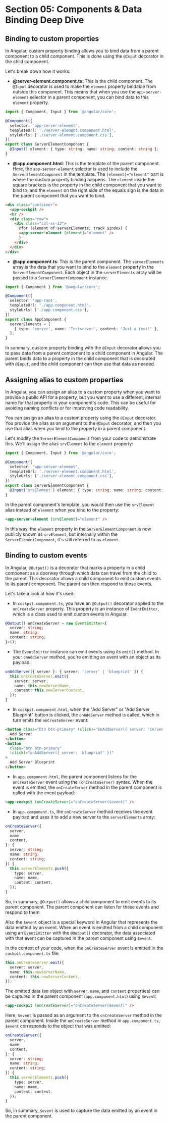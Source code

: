 # Section 05: Components & Data Binding Deep Dive

## Binding to custom properties

In Angular, custom property binding allows you to bind data from a parent component to a child component. This is done using the `@Input` decorator in the child component.

Let's break down how it works:

- **@server-element.component.ts**: This is the child component. The `@Input` decorator is used to make the `element` property bindable from outside this component. This means that when you use the `app-server-element` selector in a parent component, you can bind data to this `element` property.

```typescript
import { Component, Input } from '@angular/core';

@Component({
  selector: 'app-server-element',
  templateUrl: './server-element.component.html',
  styleUrls: ['./server-element.component.css'],
})
export class ServerElementComponent {
  @Input() element: { type: string; name: string; content: string };
}
```

- **@app.component.html**: This is the template of the parent component. Here, the `app-server-element` selector is used to include the `ServerElementComponent` in the template. The `[element]="element"` part is where the custom property binding happens. The `element` inside the square brackets is the property in the child component that you want to bind to, and the `element` on the right side of the equals sign is the data in the parent component that you want to bind.

```html
<div class="container">
  <app-cockpit />
  <hr />
  <div class="row">
    <div class="col-xs-12">
      @for (element of serverElements; track $index) {
      <app-server-element [element]="element" />
      }
    </div>
  </div>
</div>
```

- **@app.component.ts**: This is the parent component. The `serverElements` array is the data that you want to bind to the `element` property in the `ServerElementComponent`. Each object in the `serverElements` array will be passed to a `ServerElementComponent` instance.

```typescript
import { Component } from '@angular/core';

@Component({
  selector: 'app-root',
  templateUrl: './app.component.html',
  styleUrls: ['./app.component.css'],
})
export class AppComponent {
  serverElements = [
    { type: 'server', name: 'Testserver', content: 'Just a test!' },
  ];
}
```

In summary, custom property binding with the `@Input` decorator allows you to pass data from a parent component to a child component in Angular. The parent binds data to a property in the child component that is decorated with `@Input`, and the child component can then use that data as needed.

## Assigning alias to custom properties

In Angular, you can assign an alias to a custom property when you want to provide a public API for a property, but you want to use a different, internal name for that property in your component's code. This can be useful for avoiding naming conflicts or for improving code readability.

You can assign an alias to a custom property using the `@Input` decorator. You provide the alias as an argument to the `@Input` decorator, and then you use that alias when you bind to the property in a parent component.

Let's modify the `ServerElementComponent` from your code to demonstrate this. We'll assign the alias `srvElement` to the `element` property:

```typescript
import { Component, Input } from '@angular/core';

@Component({
  selector: 'app-server-element',
  templateUrl: './server-element.component.html',
  styleUrls: ['./server-element.component.css'],
})
export class ServerElementComponent {
  @Input('srvElement') element: { type: string; name: string; content: string };
}
```

In the parent component's template, you would then use the `srvElement` alias instead of `element` when you bind to the property:

```html
<app-server-element [srvElement]="element" />
```

In this way, the `element` property in the `ServerElementComponent` is now publicly known as `srvElement`, but internally within the `ServerElementComponent`, it's still referred to as `element`.

## Binding to custom events

In Angular, `@Output()` is a decorator that marks a property in a child component as a doorway through which data can travel from the child to the parent. This decorator allows a child component to emit custom events to its parent component. The parent can then respond to those events.

Let's take a look at how it's used:

- In `cockpit.component.ts`, you have an `@Output()` decorator applied to the `onCreateServer` property. This property is an instance of `EventEmitter`, which is a class used to emit custom events in Angular.

```typescript
@Output() onCreateServer = new EventEmitter<{
  server: string;
  name: string;
  content: string;
}>();
```

- The `EventEmitter` instance can emit events using its `emit()` method. In your `onAddServer` method, you're emitting an event with an object as its payload:

```typescript
onAddServer({ server }: { server: 'server' | 'blueprint' }) {
  this.onCreateServer.emit({
    server: server,
    name: this.newServerName,
    content: this.newServerContent,
  });
}
```

- In `cockpit.component.html`, when the "Add Server" or "Add Server Blueprint" button is clicked, the `onAddServer` method is called, which in turn emits the `onCreateServer` event:

```html
<button class="btn btn-primary" (click)="onAddServer({ server: 'server' })">
  Add Server
</button>
<button
  class="btn btn-primary"
  (click)="onAddServer({ server: 'blueprint' })"
>
  Add Server Blueprint
</button>
```

- In `app.component.html`, the parent component listens for the `onCreateServer` event using the `(onCreateServer)` syntax. When the event is emitted, the `onCreateServer` method in the parent component is called with the event payload:

```html
<app-cockpit (onCreateServer)="onCreateServer($event)" />
```

- In `app.component.ts`, the `onCreateServer` method receives the event payload and uses it to add a new server to the `serverElements` array:

```typescript
onCreateServer({
  server,
  name,
  content,
}: {
  server: string;
  name: string;
  content: string;
}) {
  this.serverElements.push({
    type: server,
    name: name,
    content: content,
  });
}
```

So, in summary, `@Output()` allows a child component to emit events to its parent component. The parent component can listen for these events and respond to them.

Also the `$event` object is a special keyword in Angular that represents the data emitted by an event. When an event is emitted from a child component using an `EventEmitter` with the `@Output()` decorator, the data associated with that event can be captured in the parent component using `$event`.

In the context of your code, when the `onCreateServer` event is emitted in the `cockpit.component.ts` file:

```typescript
this.onCreateServer.emit({
  server: server,
  name: this.newServerName,
  content: this.newServerContent,
});
```

The emitted data (an object with `server`, `name`, and `content` properties) can be captured in the parent component (`app.component.html`) using `$event`:

```html
<app-cockpit (onCreateServer)="onCreateServer($event)" />
```

Here, `$event` is passed as an argument to the `onCreateServer` method in the parent component. Inside the `onCreateServer` method in `app.component.ts`, `$event` corresponds to the object that was emitted:

```typescript
onCreateServer({
  server,
  name,
  content,
}: {
  server: string;
  name: string;
  content: string;
}) {
  this.serverElements.push({
    type: server,
    name: name,
    content: content,
  });
}
```

So, in summary, `$event` is used to capture the data emitted by an event in the parent component.

